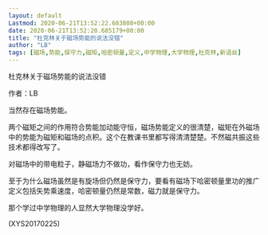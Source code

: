```yaml
---
layout: default
Lastmod: 2020-06-21T13:52:22.683808+00:00
date: 2020-06-21T13:52:20.685179+00:00
title: "杜克林关于磁场势能的说法没错"
author: "LB"
tags: [磁场,势能,保守力,磁矩,哈密顿量,定义,中学物理,大学物理,杜克林,新语丝]
---
```


杜克林关于磁场势能的说法没错

作者：LB

当然存在磁场势能。

两个磁矩之间的作用符合势能加动能守恒，磁场势能定义的很清楚，磁矩在外磁场中的势能为磁矩和磁场的点积。这个在教课书里都写得清清楚楚。不然磁共振这些技术都得改写了。

对磁场中的带电粒子，静磁场力不做功，看作保守力也无妨。

至于为什么磁场虽然是有旋场但仍然是保守力，要看有磁场下哈密顿量里功的推广定义包括矢势乘速度，哈密顿量仍然是常数，磁力就是保守力。

那个学过中学物理的人显然大学物理没学好。

(XYS20170225)

